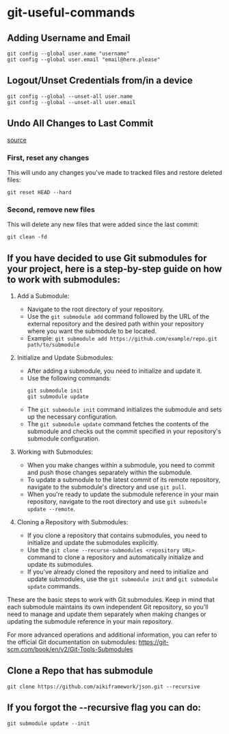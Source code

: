 # git-useful-commands
## Adding Username and Email
```
git config --global user.name "username"
git config --global user.email "email@here.please"
```

## Logout/Unset Credentials from/in a device
```
git config --global --unset-all user.name
git config --global --unset-all user.email
```

## Undo All Changes to Last Commit
[source](https://stackoverflow.com/questions/4630312/reset-all-changes-after-last-commit-in-git)
### First, reset any changes
This will undo any changes you've made to tracked files and restore deleted files:
```
git reset HEAD --hard
```

### Second, remove new files
This will delete any new files that were added since the last commit:
```
git clean -fd
```

## If you have decided to use Git submodules for your project, here is a step-by-step guide on how to work with submodules:

1. Add a Submodule:
   - Navigate to the root directory of your repository.
   - Use the `git submodule add` command followed by the URL of the external repository and the desired path within your repository where you want the submodule to be located.
   - Example: `git submodule add https://github.com/example/repo.git path/to/submodule`

2. Initialize and Update Submodules:
   - After adding a submodule, you need to initialize and update it.
   - Use the following commands:
     ```
     git submodule init
     git submodule update
     ```
   - The `git submodule init` command initializes the submodule and sets up the necessary configuration.
   - The `git submodule update` command fetches the contents of the submodule and checks out the commit specified in your repository's submodule configuration.

3. Working with Submodules:
   - When you make changes within a submodule, you need to commit and push those changes separately within the submodule.
   - To update a submodule to the latest commit of its remote repository, navigate to the submodule's directory and use `git pull`.
   - When you're ready to update the submodule reference in your main repository, navigate to the root directory and use `git submodule update --remote`.

4. Cloning a Repository with Submodules:
   - If you clone a repository that contains submodules, you need to initialize and update the submodules explicitly.
   - Use the `git clone --recurse-submodules <repository URL>` command to clone a repository and automatically initialize and update its submodules.
   - If you've already cloned the repository and need to initialize and update submodules, use the `git submodule init` and `git submodule update` commands.

These are the basic steps to work with Git submodules. Keep in mind that each submodule maintains its own independent Git repository, so you'll need to manage and update them separately when making changes or updating the submodule reference in your main repository.

For more advanced operations and additional information, you can refer to the official Git documentation on submodules: https://git-scm.com/book/en/v2/Git-Tools-Submodules

## Clone a Repo that has submodule
```
git clone https://github.com/aikiframework/json.git --recursive
```

## If you forgot the --recursive flag you can do:
```
git submodule update --init
```




